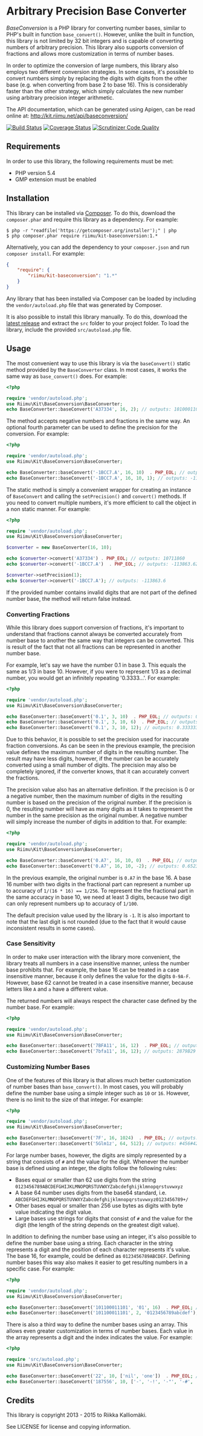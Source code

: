 # Arbitrary Precision Base Converter #

*BaseConversion* is a PHP library for converting number bases, similar to PHP's
built in function `base_convert()`. However, unlike the built in function, this
library is not limited by 32 bit integers and is capable of converting numbers
of arbitrary precision. This library also supports conversion of fractions and
allows more customization in terms of number bases.

In order to optimize the conversion of large numbers, this library also employs
two different conversion strategies. In some cases, it's possible to convert
numbers simply by replacing the digits with digits from the other base (e.g.
when converting from base 2 to base 16). This is considerably faster than
the other strategy, which simply calculates the new number using arbitrary
precision integer arithmetic.

The API documentation, which can be generated using Apigen, can be read online
at: http://kit.riimu.net/api/baseconversion/

[![Build Status](https://img.shields.io/travis/Riimu/Kit-BaseConversion.svg?style=flat)](https://travis-ci.org/Riimu/Kit-BaseConversion)
[![Coverage Status](https://img.shields.io/coveralls/Riimu/Kit-BaseConversion.svg?style=flat)](https://coveralls.io/r/Riimu/Kit-BaseConversion?branch=master)
[![Scrutinizer Code Quality](https://img.shields.io/scrutinizer/g/Riimu/Kit-BaseConversion.svg?style=flat)](https://scrutinizer-ci.com/g/Riimu/Kit-BaseConversion/?branch=master)

## Requirements ##

In order to use this library, the following requirements must be met:

  * PHP version 5.4
  * GMP extension must be enabled

## Installation ##

This library can be installed via [Composer](http://getcomposer.org/). To do
this, download the `composer.phar` and require this library as a dependency. For
example:

```
$ php -r "readfile('https://getcomposer.org/installer');" | php
$ php composer.phar require riimu/kit-baseconversion:1.*
```

Alternatively, you can add the dependency to your `composer.json` and run
`composer install`. For example:

```json
{
    "require": {
        "riimu/kit-baseconversion": "1.*"
    }
}
```

Any library that has been installed via Composer can be loaded by including the
`vendor/autoload.php` file that was generated by Composer.

It is also possible to install this library manually. To do this, download the
[latest release](https://github.com/Riimu/Kit-BaseConversion/releases/latest) and
extract the `src` folder to your project folder. To load the library, include
the provided `src/autoload.php` file.

## Usage ##

The most convenient way to use this library is via the `baseConvert()` static
method provided by the `BaseConverter` class. In most cases, it works the same
way as `base_convert()` does. For example:

```php
<?php

require 'vendor/autoload.php';
use Riimu\Kit\BaseConversion\BaseConverter;
echo BaseConverter::baseConvert('A37334', 16, 2); // outputs: 101000110111001100110100
```

The method accepts negative numbers and fractions in the same way. An optional
fourth parameter can be used to define the precision for the conversion. For
example:

```php
<?php

require 'vendor/autoload.php';
use Riimu\Kit\BaseConversion\BaseConverter;

echo BaseConverter::baseConvert('-1BCC7.A', 16, 10)  . PHP_EOL; // outputs: -113863.625
echo BaseConverter::baseConvert('-1BCC7.A', 16, 10, 1); // outputs: -113863.6
```

The static method is simply a convenient wrapper for creating an instance of
`BaseConvert` and calling the `setPrecision()` and `convert()` methods. If you
need to convert multiple numbers, it's more efficient to call the object in a
non static manner. For example:

```php
<?php

require 'vendor/autoload.php';
use Riimu\Kit\BaseConversion\BaseConverter;

$converter = new BaseConverter(16, 10);

echo $converter->convert('A37334') . PHP_EOL; // outputs: 10711860
echo $converter->convert('-1BCC7.A')  . PHP_EOL; // outputs: -113863.625

$converter->setPrecision(1);
echo $converter->convert('-1BCC7.A'); // outputs: -113863.6
```

If the provided number contains invalid digits that are not part of the defined
number base, the method will return false instead.

### Converting Fractions ###

While this library does support conversion of fractions, it's important to
understand that fractions cannot always be converted accurately from number base
to another the same way that integers can be converted. This is result of the
fact that not all fractions can be represented in another number base.

For example, let's say we have the number 0.1 in base 3. This equals the same
as 1/3 in base 10. However, if you were to represent 1/3 as a decimal number,
you would get an infinitely repeating '0.3333...'. For example:

```php
<?php

require 'vendor/autoload.php';
use Riimu\Kit\BaseConversion\BaseConverter;

echo BaseConverter::baseConvert('0.1', 3, 10)  . PHP_EOL; // outputs: 0.33
echo BaseConverter::baseConvert('0.1', 3, 10, 6)  . PHP_EOL; // outputs: 0.333333
echo BaseConverter::baseConvert('0.1', 3, 10, 12); // outputs: 0.333333333333
```

Due to this behavior, it is possible to set the precision used for inaccurate
fraction conversions. As can be seen in the previous example, the precision
value defines the maximum number of digits in the resulting number. The result
may have less digits, however, if the number can be accurately converted using
a small number of digits. The precision may also be completely ignored, if the
converter knows, that it can accurately convert the fractions.

The precision value also has an alternative definition. If the precision is
0 or a negative number, then the maximum number of digits in the resulting
number is based on the precision of the original number. If the precision is 0,
the resulting number will have as many digits as it takes to represent the
number in the same precision as the original number. A negative number will
simply increase the number of digits in addition to that. For example:

```php
<?php

require 'vendor/autoload.php';
use Riimu\Kit\BaseConversion\BaseConverter;

echo BaseConverter::baseConvert('0.A7', 16, 10, 0)  . PHP_EOL; // outputs: 0.652
echo BaseConverter::baseConvert('0.A7', 16, 10, -2); // outputs: 0.65234
```

In the previous example, the original number is `0.A7` in the base 16. A base 16
number with two digits in the fractional part can represent a number up to
accuracy of `1/(16 * 16) == 1/256`. To represent the the fractional part in the
same accuracy in base 10, we need at least 3 digits, because two digit can only
represent numbers up to accuracy of `1/100`.

The default precision value used by the library is `-1`. It is also important
to note that the last digit is not rounded (due to the fact that it would
cause inconsistent results in some cases).

### Case Sensitivity ###

In order to make user interaction with the library more convenient, the library
treats all numbers in a case insensitive manner, unless the number base
prohibits that. For example, the base 16 can be treated in a case insensitive
manner, because it only defines the value for the digits `0-9A-F`. However,
base 62 cannot be treated in a case insensitive manner, because letters like
`A` and `a` have a different value.

The returned numbers will always respect the character case defined by the
number base. For example:

```php
<?php

require 'vendor/autoload.php';
use Riimu\Kit\BaseConversion\BaseConverter;

echo BaseConverter::baseConvert('7BFA11', 16, 12)  . PHP_EOL; // outputs: 2879B29
echo BaseConverter::baseConvert('7bfa11', 16, 12); // outputs: 2879B29
```

### Customizing Number Bases ###

One of the features of this library is that allows much better customization of
number bases than `base_convert()`. In most cases, you will probably define the
number base using a simple integer such as `10` or `16`. However, there is no
limit to the size of that integer. For example:

```php
<?php

require 'vendor/autoload.php';
use Riimu\Kit\BaseConversion\BaseConverter;

echo BaseConverter::baseConvert('7F', 16, 1024)  . PHP_EOL; // outputs: #0127
echo BaseConverter::baseConvert('5Glm1z', 64, 512); // outputs: #456#421#310#371
```

For large number bases, however, the digits are simply represented by a string
that consists of `#` and the value for the digit. Whenever the number base is
defined using an integer, the digits follow the following rules:

  * Bases equal or smaller than 62 use digits from the string
    `0123456789ABCDEFGHIJKLMNOPQRSTUVWXYZabcdefghijklmnopqrstuvwxyz`
  * A base 64 number uses digits from the base64 standard, i.e.
    `ABCDEFGHIJKLMNOPQRSTUVWXYZabcdefghijklmnopqrstuvwxyz0123456789+/`
  * Other bases equal or smaller than 256 use bytes as digits with byte value
    indicating the digit value.
  * Large bases use strings for digits that consist of `#` and the value for the
    digit (the length of the string depends on the greatest digit value).
    
In addition to defining the number base using an integer, it's also possible
to define the number base using a string. Each character in the string
represents a digit and the position of each character represents it's value.
The base 16, for example, could be defined as `0123456789ABCDEF`. Defining
number bases this way also makes it easier to get resulting numbers in a
specific case. For example:

```php
<?php

require 'vendor/autoload.php';
use Riimu\Kit\BaseConversion\BaseConverter;

echo BaseConverter::baseConvert('101100011101', '01', 16)  . PHP_EOL; // outputs: B1D
echo BaseConverter::baseConvert('101100011101', 2, '0123456789abcdef'); // outputs: b1d
```

There is also a third way to define the number bases using an array. This allows
even greater customization in terms of number bases. Each value in the array
represents a digit and the index indicates the value. For example:

```php
<?php

require 'src/autoload.php';
use Riimu\Kit\BaseConversion\BaseConverter;

echo BaseConverter::baseConvert('22', 10, ['nil', 'one'])  . PHP_EOL; // outputs: oneniloneonenil
echo BaseConverter::baseConvert('187556', 10, ['-', '-!', '-"', '-#', '-¤', '-%']); // outputs: -¤---¤-!-%-"
```

## Credits ##

This library is copyright 2013 - 2015 to Riikka Kalliomäki.

See LICENSE for license and copying information.
